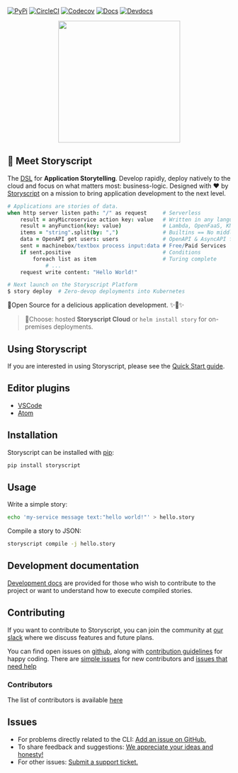 [![PyPi](https://img.shields.io/pypi/v/storyscript.svg?maxAge=600&style=for-the-badge)](https://pypi.python.org/pypi/storyscript)
[![CircleCI](https://img.shields.io/circleci/project/github/storyscript/storyscript/master.svg?style=for-the-badge)](https://circleci.com/gh/storyscript/storyscript)
[![Codecov](https://img.shields.io/codecov/c/github/storyscript/storyscript.svg?style=for-the-badge)](https://codecov.io/github/storyscript/storyscript)
[![Docs](https://img.shields.io/badge/docs-online-brightgreen.svg?style=for-the-badge)](https://docs.storyscript.io)
[![Devdocs](https://img.shields.io/badge/devdocs-online-brightgreen.svg?style=for-the-badge)](https://storyscript.readthedocs.io)


<div align="center">
<img src="https://user-images.githubusercontent.com/4370550/56803568-460e5800-6823-11e9-8a70-25ab4b7e32ea.png" width="275">
</div>

## :wave: Meet Storyscript
The [DSL](https://en.wikipedia.org/wiki/Domain-specific_language) for **Application Storytelling**.
Develop rapidly, deploy natively to the cloud and focus on what matters most: business-logic.
Designed with :heart: by [Storyscript](https://storyscript.io) on a mission to bring application development to the next level.

```coffee
# Applications are stories of data.
when http server listen path: "/" as request     # Serverless
    result = anyMicroservice action key: value   # Written in any language wrapped in Docker or RKT
    result = anyFunction(key: value)             # Lambda, OpenFaaS, KNative or Storyscript
    items = "string".split(by: ",")              # Builtins == No middleware
    data = OpenAPI get users: users              # OpenAPI & AsyncAPI for legacy system support
    sent = machinebox/textbox process input:data # Free/Paid Services
    if sent.positive                             # Conditions
        foreach list as item                     # Turing complete
            # ...
    request write content: "Hello World!"

# Next launch on the Storyscript Platform
$ story deploy  # Zero-devop deployments into Kubernetes
```

:100:Open Source for a delicious application development. :sparkles::cake::sparkles:

> :rocket:Choose: hosted **Storyscript Cloud** or `helm install story` for on-premises deployments.

## Using Storyscript

If you are interested in using Storyscript, please see the [Quick Start guide](https://docs.storyscript.io/quick-start/).

## Editor plugins

- [VSCode](https://asyncy.click/vscode)
- [Atom](https://github.com/storyscript/atom)

## Installation

Storyscript can be installed with [pip](https://pip.pypa.io):

```sh
pip install storyscript
```

## Usage

Write a simple story:

```sh
echo 'my-service message text:"hello world!"' > hello.story
```

Compile a story to JSON:

```sh
storyscript compile -j hello.story
```

## Development documentation

[Development docs](https://storyscript.readthedocs.io) are provided for those
who wish to contribute to the project or want to understand how to execute
compiled stories.

## Contributing

If you want to contribute to Storyscript, you can join the community at
[our slack](https://asyncy.click/slack) where we discuss features and future
plans.

You can find open issues on [github](https://github.com/storyscript/storyscript/issues),
along with [contribution guidelines](https://github.com/storyscript/storyscript/blob/master/CONTRIBUTING.md)
for happy coding.
There are [simple issues](https://github.com/storyscript/storyscript/issues?q=is%3Aopen+is%3Aissue+label%3A%22good+first+issue%22)
for new contributors and
[issues that need help](https://github.com/storyscript/storyscript/issues?q=is%3Aopen+is%3Aissue+label%3A%22help+wanted%22)

### Contributors

The list of contributors is available [here](https://github.com/storyscript/storyscript/contributors)

## Issues

* For problems directly related to the CLI: [Add an issue on GitHub.](https://github.com/storyscript/cli/issues/new)
* To share feedback and suggestions: [We appreciate your ideas and honesty!](https://asyncy.click/feedback)
* For other issues: [Submit a support ticket.](mailto:support@storyscript.io)
